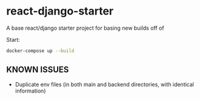 # react-django-starter
A base react/django starter project for basing new builds off of

Start:
```bash
docker-compose up --build
```


## KNOWN ISSUES
- Duplicate env files (in both main and backend directories, with identical information)


